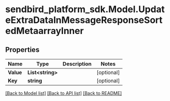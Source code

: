 
# sendbird_platform_sdk.Model.UpdateExtraDataInMessageResponseSortedMetaarrayInner

## Properties

Name | Type | Description | Notes
------------ | ------------- | ------------- | -------------
**Value** | **List&lt;string&gt;** |  | [optional] 
**Key** | **string** |  | [optional] 

[[Back to Model list]](../README.md#documentation-for-models)
[[Back to API list]](../README.md#documentation-for-api-endpoints)
[[Back to README]](../README.md)

